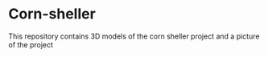 # Corn-sheller
This repository contains 3D models of the corn sheller project and a picture of the project
